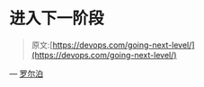 # 进入下一阶段

> 原文:[https://devops.com/going-next-level/](https://devops.com/going-next-level/)

— [罗尔泊](https://devops.com/author/breselman/)